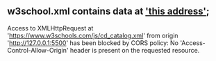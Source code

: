 ## w3school.xml contains data at ['this address'](https://www.w3schools.com/js/cd_catalog.xml);




Access to XMLHttpRequest at 'https://www.w3schools.com/js/cd_catalog.xml' from origin 'http://127.0.0.1:5500' has been blocked by CORS policy: No 'Access-Control-Allow-Origin' header is present on the requested resource.

